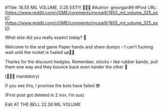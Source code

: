 #Title: 18.55 MIL VOLUME, 3:25 EST!!! 🚀🚀🚀
#Author: gmorgan99
#Post URL: [https://www.reddit.com/r/GME/comments/mceaj9/1855_mil_volume_325_est/](https://www.reddit.com/r/GME/comments/mceaj9/1855_mil_volume_325_est/)



What else did you really expect today? 🍌

Welcome to the end game 
Paper hands and share dumps ✅I can’t fucking wait until the rocket is fueled up🦍🦍 

Thanks for the discount hedgies. Remember, stocks r like rubber bands, pull them one way and they bounce back even harder the other 🐳

(🚀🚀🚀 mandatory)

If you see this, I promise the bots have failed 😎

(First post got deleted in 2 min, I’m sus)

Edit AT THE BELL 22.26 MIL VOLUME